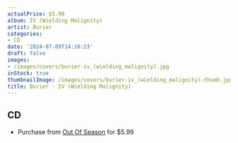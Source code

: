 ```yaml
---
actualPrice: $5.99
album: IV (Wielding Malignity)
artist: Burier
categories:
- CD
date: '2024-07-09T14:10:23'
draft: false
images:
- /images/covers/burier-iv_(wielding_malignity).jpg
inStock: true
thumbnailImage: /images/covers/burier-iv_(wielding_malignity)-thumb.jpg
title: Burier - IV (Wielding Malignity)
---
```


## CD
* Purchase from [Out Of Season](https://www.outofseasonlabel.com/products/burier-wielding-malignity-cd) for $5.99
